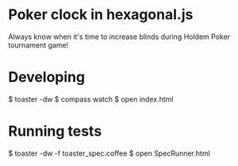 Poker clock in hexagonal.js
====================

Always know when it's time to increase blinds during Holdem Poker tournament game!

Developing
==========

$ toaster -dw
$ compass watch
$ open index.html

Running tests
=============

$ toaster -dw -f toaster_spec.coffee
$ open SpecRunner.html
